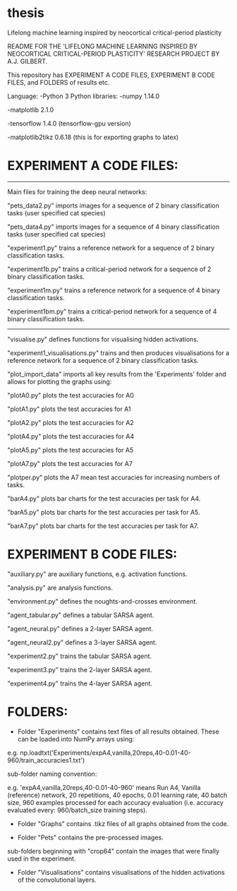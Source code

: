 # thesis
Lifelong machine learning inspired by neocortical critical-period plasticity

README FOR THE 'LIFELONG MACHINE LEARNING INSPIRED BY NEOCORTICAL CRITICAL-PERIOD PLASTICITY' RESEARCH PROJECT BY A.J. GILBERT.

This repository has EXPERIMENT A CODE FILES, EXPERIMENT B CODE FILES, and FOLDERS of results etc.

Language:
-Python 3
Python libraries:
  -numpy 1.14.0
  
  -matplotlib 2.1.0
  
  -tensorflow 1.4.0 (tensorflow-gpu version)
  
  -matplotlib2tikz 0.6.18 (this is for exporting graphs to latex)


# EXPERIMENT A CODE FILES:
-----------------------------
Main files for training the deep neural networks:

"pets_data2.py" imports images for a sequence of 2 binary classification tasks (user specified cat species)

"pets_data4.py" imports images for a sequence of 4 binary classification tasks (user specified cat species)

"experiment1.py" trains a reference network for a sequence of 2 binary classification tasks.

"experiment1b.py" trains a critical-period network for a sequence of 2 binary classification tasks.

"experiment1m.py" trains a reference network for a sequence of 4 binary classification tasks.

"experiment1bm.py" trains a critical-period network for a sequence of 4 binary classification tasks.

-----------------------------

"visualise.py" defines functions for visualising hidden activations.

"experiment1_visualisations.py" trains and then produces visualisations for a reference network for a sequence of 2 binary classification tasks.

"plot_import_data" imports all key results from the 'Experiments' folder and allows for plotting the graphs using:

"plotA0.py" plots the test accuracies for A0

"plotA1.py" plots the test accuracies for A1

"plotA2.py" plots the test accuracies for A2

"plotA4.py" plots the test accuracies for A4

"plotA5.py" plots the test accuracies for A5

"plotA7.py" plots the test accuracies for A7

"plotper.py" plots the A7 mean test accuracies for increasing numbers of tasks.

"barA4.py" plots bar charts for the test accuracies per task for A4.

"barA5.py" plots bar charts for the test accuracies per task for A5.

"barA7.py" plots bar charts for the test accuracies per task for A7.


# EXPERIMENT B CODE FILES:

"auxiliary.py" are auxiliary functions, e.g. activation functions.

"analysis.py" are analysis functions.

"environment.py" defines the noughts-and-crosses environment.

"agent_tabular.py" defines a tabular SARSA agent.

"agent_neural.py" defines a 2-layer SARSA agent.

"agent_neural2.py" defines a 3-layer SARSA agent.

"experiment2.py" trains the tabular SARSA agent.

"experiment3.py" trains the 2-layer SARSA agent.

"experiment4.py" trains the 4-layer SARSA agent.

# FOLDERS:

- Folder "Experiments" contains text files of all results obtained. These can be loaded into NumPy arrays using:

e.g.
np.loadtxt('Experiments/expA4,vanilla,20reps,40-0.01-40-960/train_accuracies1.txt')

sub-folder naming convention:

e.g.
'expA4,vanilla,20reps,40-0.01-40-960' means Run A4, Vanilla (reference) network, 20 repetitions, 40 epochs, 0.01 learning rate, 40 batch size, 960 examples processed for each accuracy evaluation (i.e. accuracy evaluated every: 960/batch_size training steps).

- Folder "Graphs" contains .tikz files of all graphs obtained from the code.

- Folder "Pets" contains the pre-processed images. 

sub-folders beginning with "crop64" contain the images that were finally used in the experiment.

- Folder "Visualisations" contains visualisations of the hidden activations of the convolutional layers.

